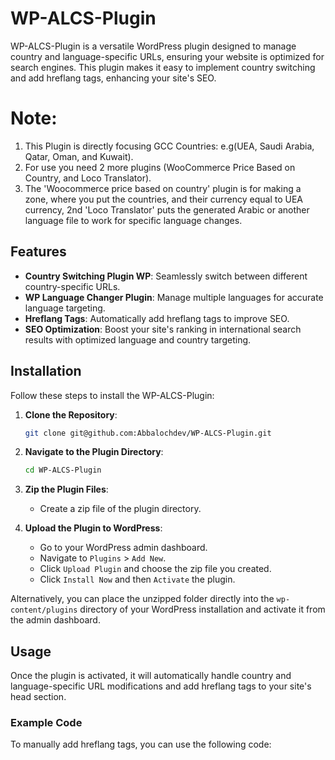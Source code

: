 # WP-ALCS-Plugin

WP-ALCS-Plugin is a versatile WordPress plugin designed to manage country and language-specific URLs, ensuring your website is optimized for search engines. This plugin makes it easy to implement country switching and add hreflang tags, enhancing your site's SEO.

# Note:
1. This Plugin is directly focusing GCC Countries: e.g(UEA, Saudi Arabia, Qatar, Oman, and Kuwait).
2. For use you need 2 more plugins (WooCommerce Price Based on Country, and Loco Translator).
3. The 'Woocommerce price based on country' plugin is for making a zone, where you put the countries, and their currency equal to UEA currency,
   2nd 'Loco Translator' puts the generated Arabic or another language file to work for specific language changes.


## Features

- **Country Switching Plugin WP**: Seamlessly switch between different country-specific URLs.
- **WP Language Changer Plugin**: Manage multiple languages for accurate language targeting.
- **Hreflang Tags**: Automatically add hreflang tags to improve SEO.
- **SEO Optimization**: Boost your site's ranking in international search results with optimized language and country targeting.

## Installation

Follow these steps to install the WP-ALCS-Plugin:

1. **Clone the Repository**:
    ```sh
    git clone git@github.com:Abbalochdev/WP-ALCS-Plugin.git
    ```

2. **Navigate to the Plugin Directory**:
    ```sh
    cd WP-ALCS-Plugin
    ```

3. **Zip the Plugin Files**: 
   - Create a zip file of the plugin directory.

4. **Upload the Plugin to WordPress**:
   - Go to your WordPress admin dashboard.
   - Navigate to `Plugins` > `Add New`.
   - Click `Upload Plugin` and choose the zip file you created.
   - Click `Install Now` and then `Activate` the plugin.

Alternatively, you can place the unzipped folder directly into the `wp-content/plugins` directory of your WordPress installation and activate it from the admin dashboard.

## Usage

Once the plugin is activated, it will automatically handle country and language-specific URL modifications and add hreflang tags to your site's head section.

### Example Code

To manually add hreflang tags, you can use the following code:

```php
